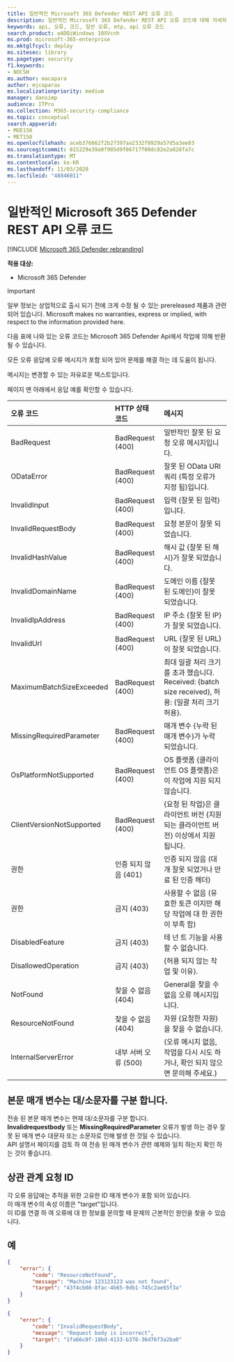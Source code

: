```yaml
---
title: 일반적인 Microsoft 365 Defender REST API 오류 코드
description: 일반적인 Microsoft 365 Defender REST API 오류 코드에 대해 자세히 알아보기
keywords: api, 오류, 코드, 일반 오류, mtp, api 오류 코드
search.product: eADQiWindows 10XVcnh
ms.prod: microsoft-365-enterprise
ms.mktglfcycl: deploy
ms.sitesec: library
ms.pagetype: security
f1.keywords:
- NOCSH
ms.author: macapara
author: mjcaparas
ms.localizationpriority: medium
manager: dansimp
audience: ITPro
ms.collection: M365-security-compliance
ms.topic: conceptual
search.appverid:
- MOE150
- MET150
ms.openlocfilehash: aceb376662f2b27397aa2332f8929a57d5a3ee03
ms.sourcegitcommit: 815229e39a0f905d9f06717f00dc82e2a028fa7c
ms.translationtype: MT
ms.contentlocale: ko-KR
ms.lasthandoff: 11/03/2020
ms.locfileid: "48846011"
---
```

# <a name="common-microsoft-365-defender-rest-api-error-codes"></a>일반적인 Microsoft 365 Defender REST API 오류 코드

[!INCLUDE [Microsoft 365 Defender rebranding](../includes/microsoft-defender.md)]


**적용 대상:**
- Microsoft 365 Defender

>[!IMPORTANT] 
>일부 정보는 상업적으로 출시 되기 전에 크게 수정 될 수 있는 prereleased 제품과 관련 되어 있습니다. Microsoft makes no warranties, express or implied, with respect to the information provided here.

다음 표에 나와 있는 오류 코드는 Microsoft 365 Defender Api에서 작업에 의해 반환 될 수 있습니다.

모든 오류 응답에 오류 메시지가 포함 되어 있어 문제를 해결 하는 데 도움이 됩니다.

메시지는 변경할 수 있는 자유로운 텍스트입니다.

페이지 맨 아래에서 응답 예를 확인할 수 있습니다.

오류 코드 |HTTP 상태 코드 |메시지 
:---|:---|:---
BadRequest | BadRequest (400) | 일반적인 잘못 된 요청 오류 메시지입니다.
ODataError | BadRequest (400) | 잘못 된 OData URI 쿼리 (특정 오류가 지정 됨)입니다.
InvalidInput | BadRequest (400) | 입력 {잘못 된 입력}입니다.
InvalidRequestBody | BadRequest (400) | 요청 본문이 잘못 되었습니다.
InvalidHashValue | BadRequest (400) | 해시 값 {잘못 된 해시}가 잘못 되었습니다.
InvalidDomainName | BadRequest (400) | 도메인 이름 {잘못 된 도메인}이 잘못 되었습니다.
InvalidIpAddress | BadRequest (400) | IP 주소 {잘못 된 IP}가 잘못 되었습니다.
InvalidUrl | BadRequest (400) | URL {잘못 된 URL}이 잘못 되었습니다.
MaximumBatchSizeExceeded | BadRequest (400) | 최대 일괄 처리 크기를 초과 했습니다. Received: {batch size received}, 허용: {일괄 처리 크기 허용}.
MissingRequiredParameter | BadRequest (400) | 매개 변수 {누락 된 매개 변수}가 누락 되었습니다.
OsPlatformNotSupported | BadRequest (400) | OS 플랫폼 {클라이언트 OS 플랫폼}은이 작업에 지원 되지 않습니다.
ClientVersionNotSupported | BadRequest (400) | {요청 된 작업}은 클라이언트 버전 {지원 되는 클라이언트 버전} 이상에서 지원 됩니다.
권한 | 인증 되지 않음 (401) | 인증 되지 않음 (대개 잘못 되었거나 만료 된 인증 헤더)
권한 | 금지 (403) | 사용할 수 없음 (유효한 토큰 이지만 해당 작업에 대 한 권한이 부족 함)
DisabledFeature | 금지 (403) | 테 넌 트 기능을 사용할 수 없습니다.
DisallowedOperation | 금지 (403) | {허용 되지 않는 작업 및 이유}.
NotFound | 찾을 수 없음 (404) | General을 찾을 수 없음 오류 메시지입니다.
ResourceNotFound | 찾을 수 없음 (404) | 자원 {요청한 자원}을 찾을 수 없습니다.
InternalServerError | 내부 서버 오류 (500) | (오류 메시지 없음, 작업을 다시 시도 하거나, 확인 되지 않으면 문의해 주세요.)

## <a name="body-parameters-are-case-sensitive"></a>본문 매개 변수는 대/소문자를 구분 합니다.

전송 된 본문 매개 변수는 현재 대/소문자를 구분 합니다.
<br>**Invalidrequestbody** 또는 **MissingRequiredParameter** 오류가 발생 하는 경우 잘못 된 매개 변수 대문자 또는 소문자로 인해 발생 한 것일 수 있습니다.
<br>API 설명서 페이지를 검토 하 여 전송 된 매개 변수가 관련 예제와 일치 하는지 확인 하는 것이 좋습니다.

## <a name="correlation-request-id"></a>상관 관계 요청 ID

각 오류 응답에는 추적을 위한 고유한 ID 매개 변수가 포함 되어 있습니다.
<br>이 매개 변수의 속성 이름은 "target"입니다.
<br>이 ID를 연결 하 여 오류에 대 한 정보를 문의할 때 문제의 근본적인 원인을 찾을 수 있습니다.

## <a name="examples"></a>예

```json
{
    "error": {
        "code": "ResourceNotFound",
        "message": "Machine 123123123 was not found",
        "target": "43f4cb08-8fac-4b65-9db1-745c2ae65f3a"
    }
}
```


```json
{
    "error": {
        "code": "InvalidRequestBody",
        "message": "Request body is incorrect",
        "target": "1fa66c0f-18bd-4133-b378-36d76f3a2ba0"
    }
}
```

